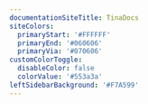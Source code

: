 ```yaml
---
documentationSiteTitle: TinaDocs
siteColors:
  primaryStart: '#FFFFFF'
  primaryEnd: '#060606'
  primaryVia: '#070606'
customColorToggle:
  disableColor: false
  colorValue: '#553a3a'
leftSidebarBackground: '#F7A599'
---
```


